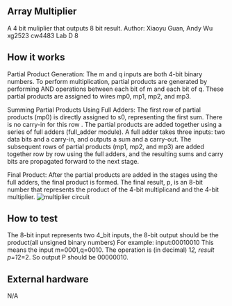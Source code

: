 <!---

This file is used to generate your project datasheet. Please fill in the information below and delete any unused
sections.

You can also include images in this folder and reference them in the markdown. Each image must be less than
512 kb in size, and the combined size of all images must be less than 1 MB.
-->
## Array Multiplier

A 4 bit muliplier that outputs 8 bit result.
Author: Xiaoyu Guan, Andy Wu
        xg2523 cw4483
        Lab D 8


## How it works

Partial Product Generation:
The m and q inputs are both 4-bit binary numbers. To perform multiplication, partial products are generated by performing AND operations between each bit of m and each bit of q. These partial products are assigned to wires mp0, mp1, mp2, and mp3.

Summing Partial Products Using Full Adders:
The first row of partial products (mp0) is directly assigned to s0, representing the first sum. There is no carry-in for this row .
The partial products are added together using a series of full adders (full_adder module). A full adder takes three inputs: two data bits and a carry-in, and outputs a sum and a carry-out.
The subsequent rows of partial products (mp1, mp2, and mp3) are added together row by row using the full adders, and the resulting sums and carry bits are propagated forward to the next stage.

Final Product:
After the partial products are added in the stages using the full adders, the final product is formed.
The final result, p, is an 8-bit number that represents the product of the 4-bit multiplicand and the 4-bit multiplier.
![multiplier circuit]()

## How to test

The 8-bit input represents two 4_bit inputs, the 8-bit output should be the product(all unsigned binary numbers)
For example:
input:00010010
This means the input m=0001,q=0010. The operation is (in decimal) 1*2, result p=1*2=2. So output P should be 00000010.

## External hardware

N/A
